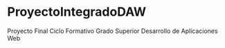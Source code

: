 # ProyectoIntegradoDAW
Proyecto Final Ciclo Formativo Grado Superior Desarrollo de Aplicaciones Web

